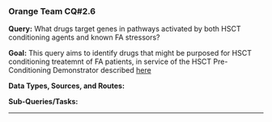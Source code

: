 ### Orange Team CQ#2.6

**Query:** What drugs target genes in pathways activated by both HSCT conditioning agents and known FA stressors?

**Goal:** This query aims to identify drugs that might be purposed for HSCT conditioning treatemnt of FA patients, in service of the HSCT Pre-Conditioning Demonstrator described [here](https://github.com/NCATS-Tangerine/cq-notebooks/wiki/HSCT-Pre-Conditioning-FA-Demonstrator)
  
**Data Types, Sources, and Routes:**

  
**Sub-Queries/Tasks:**  



--------

